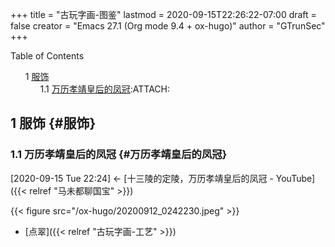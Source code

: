 +++
title = "古玩字画-图鉴"
lastmod = 2020-09-15T22:26:22-07:00
draft = false
creator = "Emacs 27.1 (Org mode 9.4 + ox-hugo)"
author = "GTrunSec"
+++

<style>
  .ox-hugo-toc ul {
    list-style: none;
  }
</style>
<div class="ox-hugo-toc toc">
<div></div>

<div class="heading">Table of Contents</div>

- <span class="section-num">1</span> [服饰](#服饰)
    - <span class="section-num">1.1</span> [万历孝靖皇后的凤冠](#万历孝靖皇后的凤冠):ATTACH:

</div>
<!--endtoc-->



## <span class="section-num">1</span> 服饰 {#服饰}


### <span class="section-num">1.1</span> 万历孝靖皇后的凤冠 {#万历孝靖皇后的凤冠}

<span class="timestamp-wrapper"><span class="timestamp">[2020-09-15 Tue 22:24] </span></span> <- [十三陵的定陵，万历孝靖皇后的凤冠 - YouTube]({{< relref "马未都聊国宝" >}})

{{< figure src="/ox-hugo/20200912_0242230.jpeg" >}}

-   [点翠]({{< relref "古玩字画-工艺" >}})

